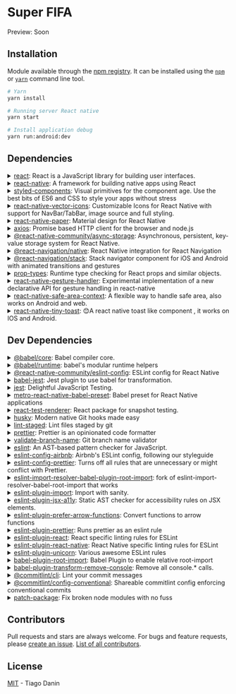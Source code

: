 # Super FIFA

Preview: Soon

## Installation

Module available through the [npm registry](https://www.npmjs.com/). It can be installed using the [`npm`](https://docs.npmjs.com/getting-started/installing-npm-packages-locally) or [`yarn`](https://yarnpkg.com/en/) command line tool.        

```sh
# Yarn
yarn install

# Running server React native
yarn start

# Install application debug
yarn run:android:dev
```

## Dependencies

<details>
        <summary><a href="https://ghub.io/react">react</a>: React is a JavaScript library for building user interfaces.</summary>
        <b>Author</b>: sebmarkbage, gaearon, acdlite, brianvaughn, fb, trueadm, sophiebits, lunaruan</br>
        <b>License</b>: MIT</br>
        <b>Version</b>: 17.0.2
</details>
<details>
        <summary><a href="https://ghub.io/react-native">react-native</a>: A framework for building native apps using React</summary>
        <b>Author</b>: sota000, fb, fkgozali, lunaleaps, yungsters, cortinico, eliwhite, hectorramos</br>
        <b>License</b>: MIT</br>
        <b>Version</b>: 0.66.4
</details>
<details>
        <summary><a href="https://ghub.io/styled-components">styled-components</a>: Visual primitives for the component age. Use the best bits of ES6 and CSS to style your apps without stress</summary>
        <b>Author</b>: Glen Maddern</br>
        <b>License</b>: MIT</br>
        <b>Version</b>: ^5.3.3
</details>
<details>
        <summary><a href="https://ghub.io/react-native-vector-icons">react-native-vector-icons</a>: Customizable Icons for React Native with support for NavBar/TabBar, image source and full styling.</summary>
        <b>Author</b>: Joel Arvidsson</br>
        <b>License</b>: MIT</br>
        <b>Version</b>: ^9.0.0
</details>
<details>
        <summary><a href="https://ghub.io/react-native-paper">react-native-paper</a>: Material design for React Native</summary>
        <b>Author</b>: satya164, ferrannp, jbinda, lukewalczak, callstack-oss, trensik</br>
        <b>License</b>: MIT</br>
        <b>Version</b>: ^4.10.1
</details>
<details>
        <summary><a href="https://ghub.io/axios">axios</a>: Promise based HTTP client for the browser and node.js</summary>
        <b>Author</b>: Matt Zabriskie</br>
        <b>License</b>: MIT</br>
        <b>Version</b>: ^0.19.2
</details>
<details>
        <summary><a href="https://ghub.io/@react-native-community/async-storage">@react-native-community/async-storage</a>: Asynchronous, persistent, key-value storage system for React Native.</summary>
        <b>Author</b>: Krzysztof Borowy</br>
        <b>License</b>: MIT</br>
        <b>Version</b>: ^1.11.0
</details>
<details>
        <summary><a href="https://ghub.io/@react-navigation/native">@react-navigation/native</a>: React Native integration for React Navigation</summary>
        <b>Author</b>: ericvicenti, brentvatne, satya164, osdnk</br>
        <b>License</b>: MIT</br>
        <b>Version</b>: ^6.0.2
</details>
<details>
        <summary><a href="https://ghub.io/@react-navigation/stack">@react-navigation/stack</a>: Stack navigator component for iOS and Android with animated transitions and gestures</summary>
        <b>Author</b>: ericvicenti, brentvatne, satya164, osdnk</br>
        <b>License</b>: MIT</br>
        <b>Version</b>: ^6.0.7
</details>
<details>
        <summary><a href="https://ghub.io/prop-types">prop-types</a>: Runtime type checking for React props and similar objects.</summary>
        <b>Author</b>: gaearon, acdlite, brianvaughn, ljharb, fb, sophiebits</br>
        <b>License</b>: MIT</br>
        <b>Version</b>: ^15.7.2
</details>
<details>
        <summary><a href="https://ghub.io/react-native-gesture-handler">react-native-gesture-handler</a>: Experimental implementation of a new declarative API for gesture handling in react-native</summary>
        <b>Author</b>: Krzysztof Magiera</br>
        <b>License</b>: MIT</br>
        <b>Version</b>: ^1.10.3
</details>
<details>
        <summary><a href="https://ghub.io/react-native-safe-area-context">react-native-safe-area-context</a>: A flexible way to handle safe area, also works on Android and web.</summary>
        <b>Author</b>: Janic Duplessis</br>
        <b>License</b>: MIT</br>
        <b>Version</b>: ^3.0.5
</details>
<details>
        <summary><a href="https://ghub.io/react-native-tiny-toast">react-native-tiny-toast</a>: 😊A react native toast like component , it works on IOS and Android.</summary>
        <b>Author</b>: shx996</br>
        <b>License</b>: MIT</br>
        <b>Version</b>: ^1.0.7
</details>

## Dev Dependencies

<details>
        <summary><a href="https://ghub.io/@babel/core">@babel/core</a>: Babel compiler core.</summary>
        <b>Author</b>: </br>
        <b>License</b>: MIT</br>
        <b>Version</b>: ^7.12.9
</details>
<details>
        <summary><a href="https://ghub.io/@babel/runtime">@babel/runtime</a>: babel&#x27;s modular runtime helpers</summary>
        <b>Author</b>: </br>
        <b>License</b>: MIT</br>
        <b>Version</b>: ^7.12.5
</details>
<details>
        <summary><a href="https://ghub.io/@react-native-community/eslint-config">@react-native-community/eslint-config</a>: ESLint config for React Native</summary>
        <b>Author</b>: mattoakes, mike866, eliwhite</br>
        <b>License</b>: MIT</br>
        <b>Version</b>: ^2.0.0
</details>
<details>
        <summary><a href="https://ghub.io/babel-jest">babel-jest</a>: Jest plugin to use babel for transformation.</summary>
        <b>Author</b>: scotthovestadt, rubennorte, simenb, fb, aaronabramov, davidzilburg</br>
        <b>License</b>: MIT</br>
        <b>Version</b>: ^26.6.3
</details>
<details>
        <summary><a href="https://ghub.io/jest">jest</a>: Delightful JavaScript Testing.</summary>
        <b>Author</b>: scotthovestadt, zpao, rubennorte, simenb, fb, aaronabramov, davidzilburg</br>
        <b>License</b>: MIT</br>
        <b>Version</b>: ^26.6.3
</details>
<details>
        <summary><a href="https://ghub.io/metro-react-native-babel-preset">metro-react-native-babel-preset</a>: Babel preset for React Native applications</summary>
        <b>Author</b>: fb, metro-bot</br>
        <b>License</b>: MIT</br>
        <b>Version</b>: ^0.66.2
</details>
<details>
        <summary><a href="https://ghub.io/react-test-renderer">react-test-renderer</a>: React package for snapshot testing.</summary>
        <b>Author</b>: sebmarkbage, gaearon, zpao, acdlite, brianvaughn, fb, trueadm, sophiebits, lunaruan</br>
        <b>License</b>: MIT</br>
        <b>Version</b>: 17.0.2
</details>
<details>
        <summary><a href="https://ghub.io/husky">husky</a>: Modern native Git hooks made easy</summary>
        <b>Author</b>: Typicode</br>
        <b>License</b>: MIT</br>
        <b>Version</b>: ^7.0.2
</details>
<details>
        <summary><a href="https://ghub.io/lint-staged">lint-staged</a>: Lint files staged by git</summary>
        <b>Author</b>: Andrey Okonetchnikov</br>
        <b>License</b>: MIT</br>
        <b>Version</b>: ^11.1.2
</details>
<details>
        <summary><a href="https://ghub.io/prettier">prettier</a>: Prettier is an opinionated code formatter</summary>    
        <b>Author</b>: James Long</br>
        <b>License</b>: MIT</br>
        <b>Version</b>: ^2.0.5
</details>
<details>
        <summary><a href="https://ghub.io/validate-branch-name">validate-branch-name</a>: Git branch name validator</summary>
        <b>Author</b>: jsonma</br>
        <b>License</b>: MIT</br>
        <b>Version</b>: ^1.2.1
</details>
<details>
        <summary><a href="https://ghub.io/eslint">eslint</a>: An AST-based pattern checker for JavaScript.</summary>     
        <b>Author</b>: Nicholas C. Zakas</br>
        <b>License</b>: MIT</br>
        <b>Version</b>: ^7.32.0
</details>
<details>
        <summary><a href="https://ghub.io/eslint-config-airbnb">eslint-config-airbnb</a>: Airbnb&#x27;s ESLint config, following our styleguide</summary>
        <b>Author</b>: Jake Teton-Landis</br>
        <b>License</b>: MIT</br>
        <b>Version</b>: ^18.1.0
</details>
<details>
        <summary><a href="https://ghub.io/eslint-config-prettier">eslint-config-prettier</a>: Turns off all rules that are unnecessary or might conflict with Prettier.</summary>
        <b>Author</b>: Simon Lydell</br>
        <b>License</b>: MIT</br>
        <b>Version</b>: ^6.11.0
</details>
<details>
        <summary><a href="https://ghub.io/eslint-import-resolver-babel-plugin-root-import">eslint-import-resolver-babel-plugin-root-import</a>: fork of eslint-import-resolver-babel-root-import that works</summary>
        <b>Author</b>: unconfident</br>
        <b>License</b>: MIT</br>
        <b>Version</b>: ^1.1.1
</details>
<details>
        <summary><a href="https://ghub.io/eslint-plugin-import">eslint-plugin-import</a>: Import with sanity.</summary>  
        <b>Author</b>: Ben Mosher</br>
        <b>License</b>: MIT</br>
        <b>Version</b>: ^2.21.2
</details>
<details>
        <summary><a href="https://ghub.io/eslint-plugin-jsx-a11y">eslint-plugin-jsx-a11y</a>: Static AST checker for accessibility rules on JSX elements.</summary>
        <b>Author</b>: Ethan Cohen</br>
        <b>License</b>: MIT</br>
        <b>Version</b>: ^6.2.3
</details>
<details>
        <summary><a href="https://ghub.io/eslint-plugin-prefer-arrow-functions">eslint-plugin-prefer-arrow-functions</a>: Convert functions to arrow functions</summary>
        <b>Author</b>: Jamie Mason</br>
        <b>License</b>: MIT</br>
        <b>Version</b>: ^3.1.4
</details>
<details>
        <summary><a href="https://ghub.io/eslint-plugin-prettier">eslint-plugin-prettier</a>: Runs prettier as an eslint rule</summary>
        <b>Author</b>: Teddy Katz</br>
        <b>License</b>: MIT</br>
        <b>Version</b>: ^3.1.3
</details>
<details>
        <summary><a href="https://ghub.io/eslint-plugin-react">eslint-plugin-react</a>: React specific linting rules for ESLint</summary>
        <b>Author</b>: Yannick Croissant</br>
        <b>License</b>: MIT</br>
        <b>Version</b>: ^7.20.0
</details>
<details>
        <summary><a href="https://ghub.io/eslint-plugin-react-native">eslint-plugin-react-native</a>: React Native specific linting rules for ESLint</summary>
        <b>Author</b>: Tom Hastjarjanto</br>
        <b>License</b>: MIT</br>
        <b>Version</b>: ^3.8.1
</details>
<details>
        <summary><a href="https://ghub.io/eslint-plugin-unicorn">eslint-plugin-unicorn</a>: Various awesome ESLint rules</summary>
        <b>Author</b>: Sindre Sorhus</br>
        <b>License</b>: MIT</br>
        <b>Version</b>: ^36.0.0
</details>
<details>
        <summary><a href="https://ghub.io/babel-plugin-root-import">babel-plugin-root-import</a>: Babel Plugin to enable relative root-import</summary>
        <b>Author</b>: Michael J. Zoidl</br>
        <b>License</b>: MIT</br>
        <b>Version</b>: ^6.5.0
</details>
<details>
        <summary><a href="https://ghub.io/babel-plugin-transform-remove-console">babel-plugin-transform-remove-console</a>: Remove all console.* calls.</summary>
        <b>Author</b>: amasad</br>
        <b>License</b>: MIT</br>
        <b>Version</b>: ^6.9.4
</details>
<details>
        <summary><a href="https://ghub.io/@commitlint/cli">@commitlint/cli</a>: Lint your commit messages</summary>      
        <b>Author</b>: Mario Nebl</br>
        <b>License</b>: MIT</br>
        <b>Version</b>: ^15.0.0
</details>
<details>
        <summary><a href="https://ghub.io/@commitlint/config-conventional">@commitlint/config-conventional</a>: Shareable commitlint config enforcing conventional commits</summary>
        <b>Author</b>: Mario Nebl</br>
        <b>License</b>: MIT</br>
        <b>Version</b>: ^15.0.0
</details>
<details>
        <summary><a href="https://ghub.io/patch-package">patch-package</a>: Fix broken node modules with no fuss</summary>
        <b>Author</b>: David Sheldrick</br>
        <b>License</b>: MIT</br>
        <b>Version</b>: ^6.2.2
</details>

## Contributors

Pull requests and stars are always welcome. For bugs and feature requests, please [create an issue](https://github.com/user/repo/issues). [List of all contributors](https://github.com/user/repo/graphs/contributors).

## License

[MIT](LICENSE) - Tiago Danin
